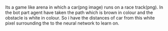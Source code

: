 Its a game like arena in which a car(png image) runs on a race track(png). In the bot part agent have taken the path which is brown in colour and the obstacle is white in colour. So i have the distances of car from this white pixel surrounding the to the neural network to learn on.  

